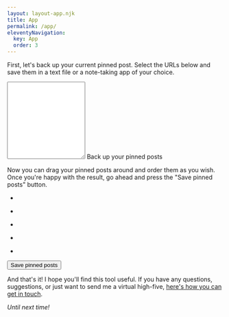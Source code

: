 ```yaml
---
layout: layout-app.njk
title: App
permalink: /app/
eleventyNavigation:
  key: App
  order: 3
---
```


<p>
  First, let's back up your current pinned post. Select the URLs below and save them in a text file or a note-taking app of your choice.
</p>

<div class="form-floating my-5">
  <textarea
    id="pinned-posts-urls"
    class="form-control"
    placeholder=""
    style="height: 180px"
  ></textarea>
  <label for="pinned-posts-urls">
    Back up your pinned posts
  </label>
</div>

<p>
  Now you can drag your pinned posts around and order them as you wish. Once you're happy with the result, go ahead and press the "Save pinned posts" button.
</p>

<div class="row my-5">
  <div class="col-12 col-md-6">
    <div id="pinned-posts">
    <ul class="list-group">
      <li class="list-group-item">
        <p class="card-text placeholder-glow">
          <span class="placeholder col-7"></span>
          <span class="placeholder col-4"></span>
          <span class="placeholder col-4"></span>
          <span class="placeholder col-6"></span>
          <span class="placeholder col-8"></span>
        </p>
      </li>
      <li class="list-group-item">
        <p class="card-text placeholder-glow">
          <span class="placeholder col-7"></span>
          <span class="placeholder col-4"></span>
          <span class="placeholder col-4"></span>
          <span class="placeholder col-6"></span>
          <span class="placeholder col-8"></span>
        </p>
      </li>
      <li class="list-group-item">
        <p class="card-text placeholder-glow">
          <span class="placeholder col-7"></span>
          <span class="placeholder col-4"></span>
          <span class="placeholder col-4"></span>
          <span class="placeholder col-6"></span>
          <span class="placeholder col-8"></span>
        </p>
      </li>
      <li class="list-group-item">
        <p class="card-text placeholder-glow">
          <span class="placeholder col-7"></span>
          <span class="placeholder col-4"></span>
          <span class="placeholder col-4"></span>
          <span class="placeholder col-6"></span>
          <span class="placeholder col-8"></span>
        </p>
      </li>
      <li class="list-group-item">
        <p class="card-text placeholder-glow">
          <span class="placeholder col-7"></span>
          <span class="placeholder col-4"></span>
          <span class="placeholder col-4"></span>
          <span class="placeholder col-6"></span>
          <span class="placeholder col-8"></span>
        </p>
      </li>
    </ul>
    </div>
  </div>
  <div class="col-12 col-md-6 mh-100">
    <div class="sticky-top p-2">
      <button id="save-pinned-posts" class="btn btn-primary">Save pinned posts</button>
    </div>
  </div>
</div>



<p>
  And that's it! I hope you'll find this tool useful. If you have any questions, suggestions, or just want to send me a virtual high-five, <a href="https://stefanbohacek.com/contact/">here's how you can get in touch</a>.
</p>
<p>
  <em>Until next time!</em>
</p>
